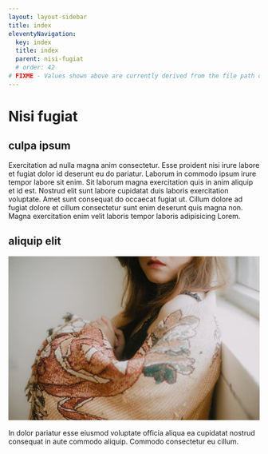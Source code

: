 ```yaml
---
layout: layout-sidebar
title: index
eleventyNavigation:
  key: index
  title: index
  parent: nisi-fugiat
  # order: 42
# FIXME - Values shown above are currently derived from the file path only, except order which is also commented out because it is optional. Correct as desired and delete comment(s).
---
```


# Nisi fugiat

## culpa ipsum

Exercitation ad nulla magna anim consectetur. Esse proident nisi irure labore et fugiat dolor id deserunt eu do pariatur. Laborum in commodo ipsum irure tempor labore sit enim. Sit laborum magna exercitation quis in anim aliquip et id est. Nostrud elit sunt labore cupidatat duis laboris exercitation voluptate. Amet sunt consequat do occaecat fugiat ut. Cillum dolore ad fugiat dolore et cillum consectetur sunt enim deserunt quis magna non. Magna exercitation enim velit laboris tempor laboris adipisicing Lorem.

## aliquip elit

<img class="bordered" src="/static/images/bulksplash-bagasvg-7VS__QB2vo4.jpg" alt="bulksplash-bagasvg-7VS__QB2vo4.jpg" />

In dolor pariatur esse eiusmod voluptate officia aliqua ea cupidatat nostrud consequat in aute commodo aliquip. Commodo consectetur eu cillum.
